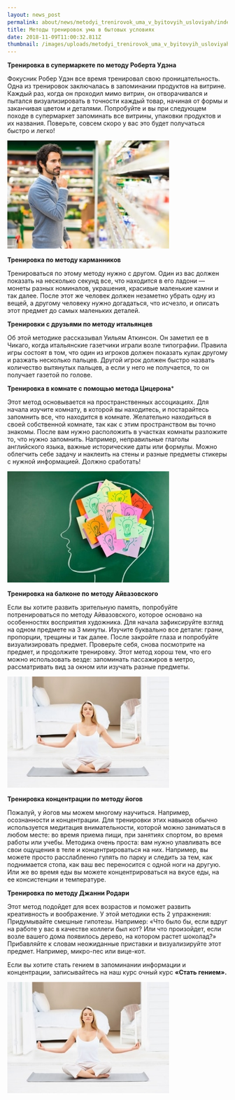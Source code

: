 ```yaml
---
layout: news_post
permalink: about/news/metodyi_trenirovok_uma_v_byitovyih_usloviyah/index.html
title: Методы тренировок ума в бытовых условиях
date: 2018-11-09T11:00:32.811Z
thumbnail: /images/uploads/metodyi_trenirovok_uma_v_byitovyih_usloviyah-01.jpg
---
```

**Тренировка в супермаркете по методу Роберта Удэна**

Фокусник Робер Удэн все время тренировал свою проницательность. Одна из тренировок заключалась в запоминании продуктов на витрине. Каждый раз, когда он проходил мимо витрин, он отворачивался и пытался визуализировать в точности каждый товар, начиная от формы и заканчивая цветом и деталями. Попробуйте и вы при следующем походе в супермаркет запоминать все витрины, упаковки продуктов и их названия. Поверьте, совсем скоро у вас это будет получаться быстро и легко!

![](/images/uploads/metodyi_trenirovok_uma_v_byitovyih_usloviyah-02.jpg)

**Тренировка по методу карманников**

Тренироваться по этому методу нужно с другом. Один из вас должен показать на несколько секунд все, что находится в его ладони — монеты разных номиналов, украшения, красивые маленькие камни и так далее. После этот же человек должен незаметно убрать одну из вещей, а другому человеку нужно догадаться, что исчезло, и описать этот предмет до самых маленьких деталей.

**Тренировки с друзьями по методу итальянцев**

Об этой методике рассказывал Уильям Аткинсон. Он заметил ее в Чикаго, когда итальянские газетчики играли возле типографии. Правила игры состоят в том, что один из игроков должен показать кулак другому и разжать несколько пальцев. Другой игрок должен быстро назвать количество вытянутых пальцев, а если у него не получается, то он получает газетой по голове.

**Тренировка в комнате с помощью метода Цицерона***

Этот метод основывается на пространственных ассоциациях. Для начала изучите комнату, в которой вы находитесь, и постарайтесь запомнить все, что находится в комнате. Желательно находиться в своей собственной комнате, так как с этим пространством вы точно знакомы. После вам нужно расположить в участках комнаты разложите то, что нужно запомнить. Например, неправильные глаголы английского языка, важные исторические даты или формулы. Можно облегчить себе задачу и наклеить на стены и разные предметы стикеры с нужной информацией. Должно сработать!

![](/images/uploads/metodyi_trenirovok_uma_v_byitovyih_usloviyah-03.jpg)

**Тренировка на балконе по методу Айвазовского**

Если вы хотите развить зрительную память, попробуйте потренироваться по методу Айвазовского, которое основано на особенностях восприятия художника. Для начала зафиксируйте взгляд на одном предмете на 3 минуты. Изучите буквально все детали: грани, пропорции, трещины и так далее. После закройте глаза и попробуйте визуализировать предмет. Проверьте себя, снова посмотрите на предмет, и продолжите тренировку. Этот метод хорош тем, что его можно использовать везде: запоминать пассажиров в метро, рассматривать вид за окном или изучать разные предметы.

![](/images/uploads/metodyi_trenirovok_uma_v_byitovyih_usloviyah-04.jpg)

**Тренировка концентрации по методу йогов**

Пожалуй, у йогов мы можем многому научиться. Например, осознанности и концентрации. Для тренировки этих навыков обычно используется медитация внимательности, которой можно заниматься в любом месте: во время приема пищи, при занятиях спортом, во время работы или учебы. Методика очень проста: вам нужно улавливать все свои ощущения в теле и концентрироваться на них. Например, вы можете просто расслабленно гулять по парку и следить за тем, как поднимается стопа, как ваш вес переносится с одной ноги на другую. Или же во время еды вы можете концентрироваться на вкусе еды, на ее консистенции и температуре.

**Тренировка по методу Джанни Родари**

Этот метод подойдет для всех возрастов и поможет развить креативность и воображение. У этой методики есть 2 упражнения: Придумывайте смешные гипотезы. Например: «Что было бы, если вдруг на работе у вас в качестве коллеги был кот? Или что произойдет, если возле вашего дома появилось дерево, на котором растет шоколад?» Прибавляйте к словам неожиданные приставки и визуализируйте этот предмет. Например, микро-пес или вице-кот.

Если вы хотите стать гением в запоминании информации и концентрации, записывайтесь на наш курс очный курс **«Стать гением».**

[![](/images/uploads/metodyi_trenirovok_uma_v_byitovyih_usloviyah-04.jpg)](https://advance-club.ru/course/stan_geniem-spb/)